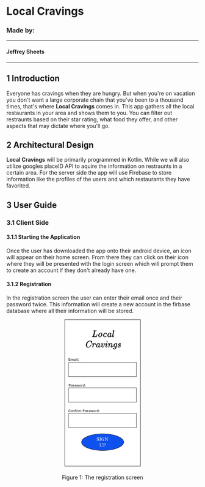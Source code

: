 # Local Cravings
### Made by:
---
#### Jeffrey Sheets
---

## 1 Introduction

Everyone has cravings when they are hungry. But when you're on vacation you don't want a large corporate chain that you've been to a thousand times, that's where **Local Cravings** comes in. This app gathers all the local restaurants in your area and shows them to you. You can filter out restraunts based on their star rating, what food they offer, and other aspects that may dictate where you'll go.

## 2 Architectural Design

**Local Cravings** will be primarily programmed in Kotlin. While we will also utilize googles placeID API to aquire the information on restraunts in a certain area. For the server side the app will use Firebase to store information like the profiles of the users and which restaurants they have favorited.

## 3 User Guide

### 3.1 Client Side

#### 3.1.1 Starting the Application
Once the user has downloaded the app onto their android device, an icon will appear on their home screen. From there they can click on their icon where they will be presented with the login screen which will prompt them to create an account if they don't already have one.

#### 3.1.2 Registration
In the registration screen the user can enter their email once and their password twice. This information will create a new account in the firbase database where all their information will be stored.

<p align="center">
  <img src="Registration/Registration.jpg" width="200" title="registration">
  <br>
  <br>
  Figure 1: The registration screen
</p>
